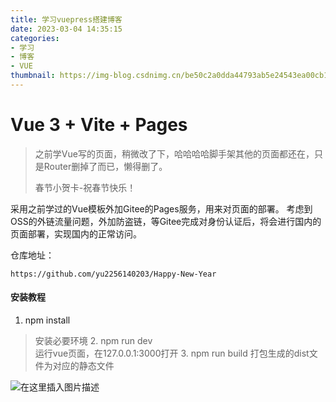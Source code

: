 ```yaml
---
title: 学习vuepress搭建博客
date: 2023-03-04 14:35:15
categories:
- 学习
- 博客
- VUE
thumbnail: https://img-blog.csdnimg.cn/be50c2a0dda44793ab5e24543ea00cb1.png
---
```


# Vue 3 + Vite + Pages 

> 之前学Vue写的页面，稍微改了下，哈哈哈哈脚手架其他的页面都还在，只是Router删掉了而已，懒得删了。
>
> 春节小贺卡-祝春节快乐！

采用之前学过的Vue模板外加Gitee的Pages服务，用来对页面的部署。
考虑到OSS的外链流量问题，外加防盗链，等Gitee完成对身份认证后，将会进行国内的页面部署，实现国内的正常访问。

仓库地址：

```
https://github.com/yu2256140203/Happy-New-Year
```

#### 安装教程

1.  npm install   
> 安装必要环境
> 2.  npm run dev   
> 运行vue页面，在127.0.0.1:3000打开
> 3.  npm run build 
> 打包生成的dist文件为对应的静态文件

  ![在这里插入图片描述](https://img-blog.csdnimg.cn/be50c2a0dda44793ab5e24543ea00cb1.png)